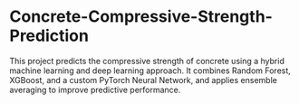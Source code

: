 # Concrete-Compressive-Strength-Prediction
This project predicts the compressive strength of concrete using a hybrid machine learning and deep learning approach. It combines Random Forest, XGBoost, and a custom PyTorch Neural Network, and applies ensemble averaging to improve predictive performance.
